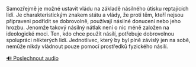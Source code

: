
Samozřejmě je možné ustavit vládu na základě násilného útisku reptajících lidí. Je charakteristickým znakem státu a vlády, že proti těm, kteří nejsou připraveni podřídit se dobrovolně, používají násilné donucení nebo jeho hrozbu. Jenomže takový násilný nátlak není o nic méně založen na ideologické moci. Ten, kdo chce použít násilí, potřebuje dobrovolnou spolupráci některých lidí. Jednotlivec, který by byl plně závislý jen na sobě, nemůže nikdy vládnout pouze pomocí prostředků fyzického násilí.

[🔊 Poslechnout audio](/data/7-paragraphs/audio/chapter_39/para_011-Samozejm-je-mon-ustavit-vldu-na-zklad-nsil.mp3)
